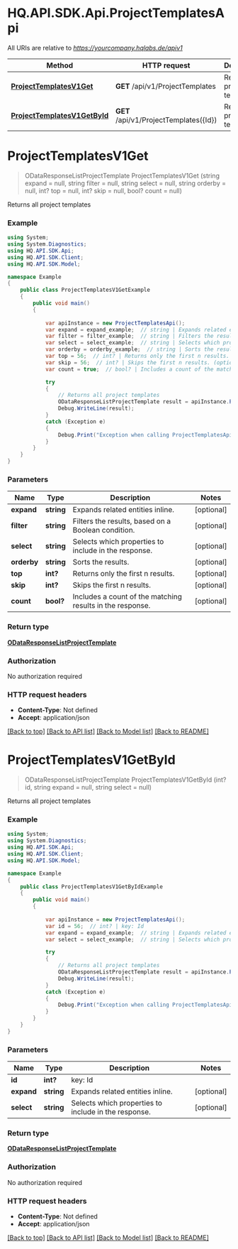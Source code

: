 # HQ.API.SDK.Api.ProjectTemplatesApi

All URIs are relative to *https://yourcompany.hqlabs.de/apiv1*

Method | HTTP request | Description
------------- | ------------- | -------------
[**ProjectTemplatesV1Get**](ProjectTemplatesApi.md#projecttemplatesv1get) | **GET** /api/v1/ProjectTemplates | Returns all project templates
[**ProjectTemplatesV1GetById**](ProjectTemplatesApi.md#projecttemplatesv1getbyid) | **GET** /api/v1/ProjectTemplates({Id}) | Returns all project templates


<a name="projecttemplatesv1get"></a>
# **ProjectTemplatesV1Get**
> ODataResponseListProjectTemplate ProjectTemplatesV1Get (string expand = null, string filter = null, string select = null, string orderby = null, int? top = null, int? skip = null, bool? count = null)

Returns all project templates

### Example
```csharp
using System;
using System.Diagnostics;
using HQ.API.SDK.Api;
using HQ.API.SDK.Client;
using HQ.API.SDK.Model;

namespace Example
{
    public class ProjectTemplatesV1GetExample
    {
        public void main()
        {
            
            var apiInstance = new ProjectTemplatesApi();
            var expand = expand_example;  // string | Expands related entities inline. (optional) 
            var filter = filter_example;  // string | Filters the results, based on a Boolean condition. (optional) 
            var select = select_example;  // string | Selects which properties to include in the response. (optional) 
            var orderby = orderby_example;  // string | Sorts the results. (optional) 
            var top = 56;  // int? | Returns only the first n results. (optional) 
            var skip = 56;  // int? | Skips the first n results. (optional) 
            var count = true;  // bool? | Includes a count of the matching results in the response. (optional) 

            try
            {
                // Returns all project templates
                ODataResponseListProjectTemplate result = apiInstance.ProjectTemplatesV1Get(expand, filter, select, orderby, top, skip, count);
                Debug.WriteLine(result);
            }
            catch (Exception e)
            {
                Debug.Print("Exception when calling ProjectTemplatesApi.ProjectTemplatesV1Get: " + e.Message );
            }
        }
    }
}
```

### Parameters

Name | Type | Description  | Notes
------------- | ------------- | ------------- | -------------
 **expand** | **string**| Expands related entities inline. | [optional] 
 **filter** | **string**| Filters the results, based on a Boolean condition. | [optional] 
 **select** | **string**| Selects which properties to include in the response. | [optional] 
 **orderby** | **string**| Sorts the results. | [optional] 
 **top** | **int?**| Returns only the first n results. | [optional] 
 **skip** | **int?**| Skips the first n results. | [optional] 
 **count** | **bool?**| Includes a count of the matching results in the response. | [optional] 

### Return type

[**ODataResponseListProjectTemplate**](ODataResponseListProjectTemplate.md)

### Authorization

No authorization required

### HTTP request headers

 - **Content-Type**: Not defined
 - **Accept**: application/json

[[Back to top]](#) [[Back to API list]](../README.md#documentation-for-api-endpoints) [[Back to Model list]](../README.md#documentation-for-models) [[Back to README]](../README.md)

<a name="projecttemplatesv1getbyid"></a>
# **ProjectTemplatesV1GetById**
> ODataResponseListProjectTemplate ProjectTemplatesV1GetById (int? id, string expand = null, string select = null)

Returns all project templates

### Example
```csharp
using System;
using System.Diagnostics;
using HQ.API.SDK.Api;
using HQ.API.SDK.Client;
using HQ.API.SDK.Model;

namespace Example
{
    public class ProjectTemplatesV1GetByIdExample
    {
        public void main()
        {
            
            var apiInstance = new ProjectTemplatesApi();
            var id = 56;  // int? | key: Id
            var expand = expand_example;  // string | Expands related entities inline. (optional) 
            var select = select_example;  // string | Selects which properties to include in the response. (optional) 

            try
            {
                // Returns all project templates
                ODataResponseListProjectTemplate result = apiInstance.ProjectTemplatesV1GetById(id, expand, select);
                Debug.WriteLine(result);
            }
            catch (Exception e)
            {
                Debug.Print("Exception when calling ProjectTemplatesApi.ProjectTemplatesV1GetById: " + e.Message );
            }
        }
    }
}
```

### Parameters

Name | Type | Description  | Notes
------------- | ------------- | ------------- | -------------
 **id** | **int?**| key: Id | 
 **expand** | **string**| Expands related entities inline. | [optional] 
 **select** | **string**| Selects which properties to include in the response. | [optional] 

### Return type

[**ODataResponseListProjectTemplate**](ODataResponseListProjectTemplate.md)

### Authorization

No authorization required

### HTTP request headers

 - **Content-Type**: Not defined
 - **Accept**: application/json

[[Back to top]](#) [[Back to API list]](../README.md#documentation-for-api-endpoints) [[Back to Model list]](../README.md#documentation-for-models) [[Back to README]](../README.md)

